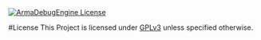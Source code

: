 <a href="https://github.com/dedmen/ArmaDebugEngine/blob/master/LICENSE">
	<img src="https://img.shields.io/badge/License-GPLv3-red.svg?style=flat-square" alt="ArmaDebugEngine License">
</a>

#License
This Project is licensed under [GPLv3](https://github.com/dedmen/ArmaDebugEngine/blob/master/LICENSE) unless specified otherwise.

